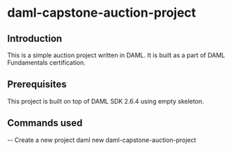 # daml-capstone-auction-project

## Introduction

This is a simple auction project written in DAML. It is built as a part of DAML Fundamentals certification.

## Prerequisites

This project is built on top of DAML SDK 2.6.4 using empty skeleton.

## Commands used
-- Create a new project
daml new daml-capstone-auction-project
